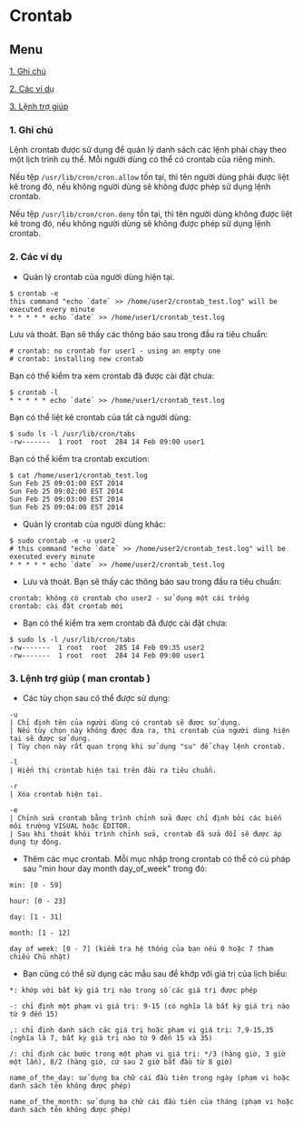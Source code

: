 ﻿# Crontab
## Menu
[1. Ghi chú](#GhiChu)

[2. Các ví dụ](#CacViDu)

[3. Lệnh trợ giúp](#LenhTroGiup)




<a name="GhiChu"></a>
### 1. Ghi chú
Lệnh crontab được sử dụng để quản lý danh sách các lệnh phải chạy theo một lịch trình cụ thể.
Mỗi người dùng có thể có crontab của riêng mình.

Nếu tệp `/usr/lib/cron/cron.allow` tồn tại, thì tên người dùng phải được liệt kê trong đó, nếu không người dùng sẽ không được phép sử dụng lệnh crontab.

Nếu tệp `/usr/lib/cron/cron.deny` tồn tại, thì tên người dùng không được liệt kê trong đó, nếu không người dùng sẽ không được phép sử dụng lệnh crontab.

<a name="CacViDu"></a>
### 2. Các ví dụ
- Quản lý crontab của người dùng hiện tại.
```
$ crontab -e
this command "echo `date` >> /home/user2/crontab_test.log" will be executed every minute
* * * * * echo `date` >> /home/user1/crontab_test.log
```

Lưu và thoát. Bạn sẽ thấy các thông báo sau trong đầu ra tiêu chuẩn:
```
# crontab: no crontab for user1 - using an empty one
# crontab: installing new crontab
```

Bạn có thể kiểm tra xem crontab đã được cài đặt chưa:
```
$ crontab -l
* * * * * echo `date` >> /home/user1/crontab_test.log
```

Bạn có thể liệt kê crontab của tất cả người dùng:
```
$ sudo ls -l /usr/lib/cron/tabs
-rw-------  1 root  root  284 14 Feb 09:00 user1
```

Bạn có thể kiểm tra crontab excution:
```
$ cat /home/user1/crontab_test.log
Sun Feb 25 09:01:00 EST 2014
Sun Feb 25 09:02:00 EST 2014
Sun Feb 25 09:03:00 EST 2014
Sun Feb 25 09:04:00 EST 2014
```

- Quản lý crontab của người dùng khác:
```
$ sudo crontab -e -u user2
# this command "echo `date` >> /home/user2/crontab_test.log" will be executed every minute
* * * * * echo `date` >> /home/user2/crontab_test.log
```

- Lưu và thoát. Bạn sẽ thấy các thông báo sau trong đầu ra tiêu chuẩn:
```
crontab: không có crontab cho user2 - sử dụng một cái trống
crontab: cài đặt crontab mới
```

- Bạn có thể kiểm tra xem crontab đã được cài đặt chưa:
```
$ sudo ls -l /usr/lib/cron/tabs
-rw-------  1 root  root  285 14 Feb 09:35 user2
-rw-------  1 root  root  284 14 Feb 09:00 user1
```

<a name="LenhTroGiup"></a>
### 3. Lệnh trợ giúp ( man crontab )
- Các tùy chọn sau có thể được sử dụng:
```
-u
| Chỉ định tên của người dùng có crontab sẽ được sử dụng.
| Nếu tùy chọn này không được đưa ra, thì crontab của người dùng hiện tại sẽ được sử dụng.
| Tùy chọn này rất quan trọng khi sử dụng "su" để chạy lệnh crontab.

-l
| Hiển thị crontab hiện tại trên đầu ra tiêu chuẩn.

-r
| Xóa crontab hiện tại.

-e
| Chỉnh sửa crontab bằng trình chỉnh sửa được chỉ định bởi các biến môi trường VISUAL hoặc EDITOR.
| Sau khi thoát khỏi trình chỉnh sửa, crontab đã sửa đổi sẽ được áp dụng tự động.
```

- Thêm các mục crontab.
Mỗi mục nhập trong crontab có thể có cú pháp sau "min hour day month day_of_week" trong đó:
```
min: [0 - 59]

hour: [0 - 23]

day: [1 - 31]

month: [1 - 12]

day of week: [0 - 7] (kiểm tra hệ thống của bạn nếu 0 hoặc 7 tham chiếu Chủ nhật)
```

- Bạn cũng có thể sử dụng các mẫu sau để khớp với giá trị của lịch biểu:
```
*: khớp với bất kỳ giá trị nào trong số các giá trị được phép

-: chỉ định một phạm vi giá trị: 9-15 (có nghĩa là bất kỳ giá trị nào từ 9 đến 15)

,: chỉ định danh sách các giá trị hoặc phạm vi giá trị: 7,9-15,35 (nghĩa là 7, bất kỳ giá trị nào từ 9 đến 15 và 35)

/: chỉ định các bước trong một phạm vi giá trị: */3 (hàng giờ, 3 giờ một lần), 8/2 (hàng giờ, cứ sau 2 giờ bắt đầu từ 8 giờ)

name_of_the_day: sử dụng ba chữ cái đầu tiên trong ngày (phạm vi hoặc danh sách tên không được phép)

name_of_the_month: sử dụng ba chữ cái đầu tiên của tháng (phạm vi hoặc danh sách tên không được phép)
```